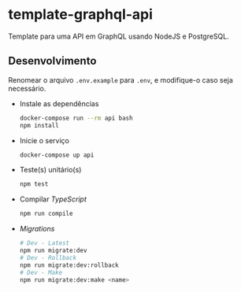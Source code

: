 # template-graphql-api

Template para uma API em GraphQL usando NodeJS e PostgreSQL.

## Desenvolvimento

Renomear o arquivo `.env.example` para `.env`, e modifique-o caso seja necessário.

* Instale as dependências

    ```bash
    docker-compose run --rm api bash
    npm install
    ```

* Inicie  o serviço

    ```bash
    docker-compose up api
    ```

* Teste(s) unitário(s)

    ```bash
    npm test
    ```

* Compilar _TypeScript_

    ```bash
    npm run compile
    ```

* _Migrations_

    ```bash
    # Dev - Latest
    npm run migrate:dev
    # Dev - Rollback
    npm run migrate:dev:rollback
    # Dev - Make
    npm run migrate:dev:make <name>
    ```
